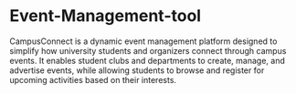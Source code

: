 # Event-Management-tool
CampusConnect is a dynamic event management platform designed to simplify how university students and organizers connect through campus events. It enables student clubs and departments to create, manage, and advertise events, while allowing students to browse and register for upcoming activities based on their interests.
